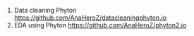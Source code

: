 1. Data cleaning Phyton https://github.com/AnaHeroZ/datacleaningphyton.io
2. EDA using Phyton https://github.com/AnaHeroZ/phyton2.io
